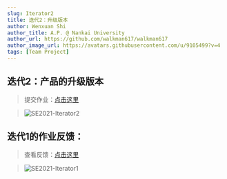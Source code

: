 ```yaml
---
slug: Iterator2
title: 迭代2：升级版本
author: Wenxuan Shi
author_title: A.P. @ Nankai University
author_url: https://github.com/walkman617/walkman617
author_image_url: https://avatars.githubusercontent.com/u/9105499?v=4
tags: [Team Project]
---
```


## 迭代2：产品的升级版本

> 提交作业：[点击这里](http://nankai-cs.mikecrm.com/Axr86TZ)

> ![SE2021-Iterator2](/img/assignments/iterator2.png)



## 迭代1的作业反馈：

> 查看反馈：[点击这里](https://docs.qq.com/sheet/DYkhQUG5kb0FVZVlu?tab=BB08J2)

> ![SE2021-Iterator1](/img/assignments/iterator1-fankui.png)
